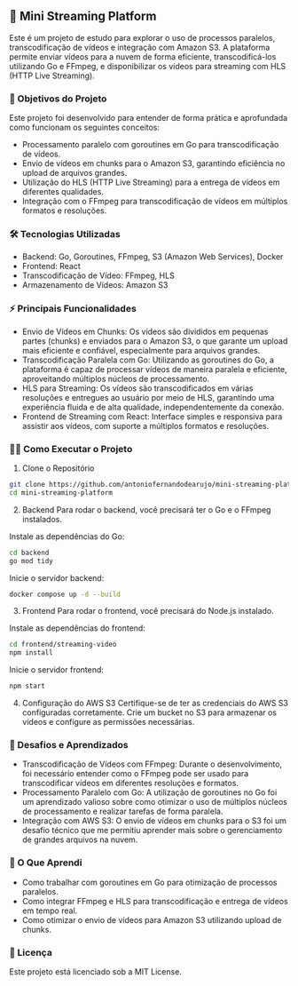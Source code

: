 ## 🎥 Mini Streaming Platform
Este é um projeto de estudo para explorar o uso de processos paralelos, transcodificação de vídeos e integração com Amazon S3. A plataforma permite enviar vídeos para a nuvem de forma eficiente, transcodificá-los utilizando Go e FFmpeg, e disponibilizar os vídeos para streaming com HLS (HTTP Live Streaming).

### 🚀 Objetivos do Projeto
Este projeto foi desenvolvido para entender de forma prática e aprofundada como funcionam os seguintes conceitos:

- Processamento paralelo com goroutines em Go para transcodificação de vídeos.
- Envio de vídeos em chunks para o Amazon S3, garantindo eficiência no upload de arquivos grandes.
- Utilização do HLS (HTTP Live Streaming) para a entrega de vídeos em diferentes qualidades.
- Integração com o FFmpeg para transcodificação de vídeos em múltiplos formatos e resoluções.
  
### 🛠️ Tecnologias Utilizadas
- Backend: Go, Goroutines, FFmpeg, S3 (Amazon Web Services), Docker
- Frontend: React
- Transcodificação de Vídeo: FFmpeg, HLS
- Armazenamento de Vídeos: Amazon S3

### ⚡ Principais Funcionalidades
- Envio de Vídeos em Chunks: Os vídeos são divididos em pequenas partes (chunks) e enviados para o Amazon S3, o que garante um upload mais eficiente e confiável, especialmente para arquivos grandes.
- Transcodificação Paralela com Go: Utilizando as goroutines do Go, a plataforma é capaz de processar vídeos de maneira paralela e eficiente, aproveitando múltiplos núcleos de processamento.
- HLS para Streaming: Os vídeos são transcodificados em várias resoluções e entregues ao usuário por meio de HLS, garantindo uma experiência fluida e de alta qualidade, independentemente da conexão.
- Frontend de Streaming com React: Interface simples e responsiva para assistir aos vídeos, com suporte a múltiplos formatos e resoluções.

### 🧑‍💻 Como Executar o Projeto
1. Clone o Repositório
```bash
git clone https://github.com/antoniofernandodearujo/mini-streaming-platform.git
cd mini-streaming-platform
```
2. Backend
Para rodar o backend, você precisará ter o Go e o FFmpeg instalados.

Instale as dependências do Go:
```bash
cd backend
go mod tidy
```
Inicie o servidor backend:
```bash
docker compose up -d --build
```

3. Frontend
Para rodar o frontend, você precisará do Node.js instalado.

Instale as dependências do frontend:
```bash
cd frontend/streaming-video
npm install
```
Inicie o servidor frontend:
```bash
npm start
```

4. Configuração do AWS S3
Certifique-se de ter as credenciais do AWS S3 configuradas corretamente.
Crie um bucket no S3 para armazenar os vídeos e configure as permissões necessárias.

### 🔧 Desafios e Aprendizados
- Transcodificação de Vídeos com FFmpeg: Durante o desenvolvimento, foi necessário entender como o FFmpeg pode ser usado para transcodificar vídeos em diferentes resoluções e formatos.
- Processamento Paralelo com Go: A utilização de goroutines no Go foi um aprendizado valioso sobre como otimizar o uso de múltiplos núcleos de processamento e realizar tarefas de forma paralela.
- Integração com AWS S3: O envio de vídeos em chunks para o S3 foi um desafio técnico que me permitiu aprender mais sobre o gerenciamento de grandes arquivos na nuvem.

### 🌱 O Que Aprendi
- Como trabalhar com goroutines em Go para otimização de processos paralelos.
- Como integrar FFmpeg e HLS para transcodificação e entrega de vídeos em tempo real.
- Como otimizar o envio de vídeos para Amazon S3 utilizando upload de chunks.

### 📄 Licença
Este projeto está licenciado sob a MIT License.

